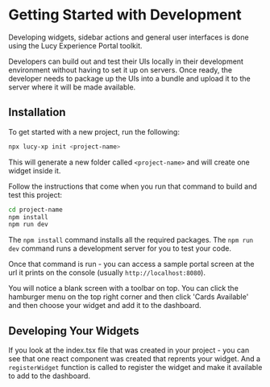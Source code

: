 Getting Started with Development
==============

Developing widgets, sidebar actions and general user interfaces is done using the Lucy Experience Portal toolkit.

Developers can build out and test their UIs locally in their development environment without having to set it up on servers.
Once ready, the developer needs to package up the UIs into a bundle and upload it to the server where it will be made available.




Installation
------
To get started with a new project, run the following:

```bash
npx lucy-xp init <project-name>
```

This will generate a new folder called `<project-name>` and will create one widget inside it.

Follow the instructions that come when you run that command to build and test this project:

```bash
cd project-name
npm install
npm run dev
```


The `npm install` command installs all the required packages.
The `npm run dev` command runs a development server for you to test your code.

Once that command is run - you can access a sample portal screen at the url it prints on the console (usually `http://localhost:8080`).


You will notice a blank screen with a toolbar on top. You can click the hamburger menu on the top right corner and then click   'Cards Available' and then choose your widget and add it to the dashboard.


Developing Your Widgets
-----
If you look at the index.tsx file that was created in your project - you can see that one react component was created that reprents your widget. And a `registerWidget` function is called to register the widget and make it available to add to the dashboard.